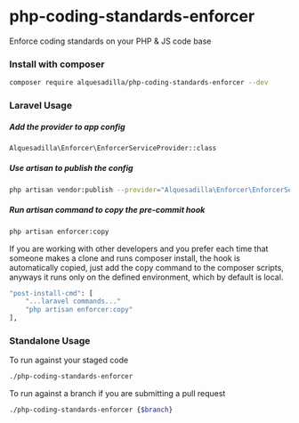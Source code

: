 # php-coding-standards-enforcer
Enforce coding standards on your PHP & JS code base

### Install with composer

```sh
composer require alquesadilla/php-coding-standards-enforcer --dev
```
### Laravel Usage

##### Add the provider to app config
```sh
Alquesadilla\Enforcer\EnforcerServiceProvider::class
```

##### Use artisan to publish the config
```sh
php artisan vendor:publish --provider="Alquesadilla\Enforcer\EnforcerServiceProvider" --tag=config
```

##### Run artisan command to copy the pre-commit hook
```sh
php artisan enforcer:copy
```

If you are working with other developers and you prefer each time that someone makes a clone and runs composer install, the hook is automatically copied, just add the copy command to the composer scripts, anyways it runs only on the defined environment, which by default is local.

```sh
"post-install-cmd": [
    "...laravel commands..."
    "php artisan enforcer:copy"
],
```

### Standalone Usage

To run against your staged code
```sh
./php-coding-standards-enforcer
```

To run against a branch if you are submitting a pull request
```sh
./php-coding-standards-enforcer {$branch}
```
